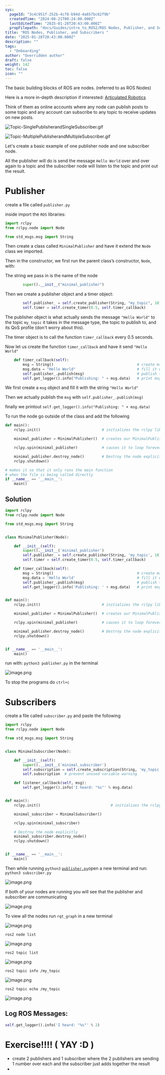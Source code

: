 ```yaml
---
sys:
  pageId: "3c4c951f-252b-4cf8-b94d-4a657bc62f9b"
  createdTime: "2024-08-21T00:24:00.000Z"
  lastEditedTime: "2025-01-28T20:43:00.000Z"
  propFilepath: "docs/Guides/intro_to_ROS2/ROS Nodes, Publisher, and Subscribers .md"
title: "ROS Nodes, Publisher, and Subscribers "
date: "2025-01-28T20:43:00.000Z"
description: ""
tags:
  - "Onboarding"
author: "Overridden author"
draft: false
weight: 142
toc: false
icon: ""
---
```


The basic building blocks of ROS are nodes. (referred to as ROS Nodes)

Here is a more in-depth description if interested: [Articulated Robotics](https://articulatedrobotics.xyz/tutorials/ready-for-ros/ros-overview#2-nodes)

Think of them as online accounts where any node can publish posts to some topic and any account can subscribe to any topic to receive updates on new posts.

![Topic-SinglePublisherandSingleSubscriber.gif](https://docs.ros.org/en/humble/_images/Topic-SinglePublisherandSingleSubscriber.gif)

![Topic-MultiplePublisherandMultipleSubscriber.gif](https://docs.ros.org/en/humble/_images/Topic-MultiplePublisherandMultipleSubscriber.gif)

Let's create a basic example of one publisher node and one subscriber node.

All the publisher will do is send the message `Hello World` over and over again to a topic and the subscriber node will listen to the topic and print out the result.

# Publisher

create a file called `publisher.py` 

inside import the `ROS` libraries:

```python
import rclpy
from rclpy.node import Node

from std_msgs.msg import String
```

Then create a class called `MinimalPublisher` and have it extend the `Node` class we imported.

Then in the constructor, we first run the parent class’s constructor, `Node`, with:

The string we pass in is the name of the node

```python
        super().__init__("minimal_publisher")
```

Then we create a publisher object and a timer object:

```python
        self.publisher_ = self.create_publisher(String, "my_topic", 10)
        self.timer = self.create_timer(0.5, self.timer_callback)
```

The publisher object is what actually sends the message `"Hello World"` to the topic `my_topic` it takes in the message type, the topic to publish to, and its QoS profile (don't worry about this).

The timer object is to call the function `timer_callback` every 0.5 seconds.

Now let us create the function `timer_callback` and have it send `"Hello World"`

```python
    def timer_callback(self):
        msg = String()                                      # create msg object
        msg.data = "Hello World"                            # fill it with data
        self.publisher_.publish(msg)                        # publish the message
        self.get_logger().info("Publishing: " + msg.data)   # print msg
```

We first create a `msg` object and fill it with the string `"Hello World"`

Then we actually publish the `msg` with `self.publisher_.publish(msg)`

finally we printout `self.get_logger().info("Publishing: " + msg.data)`

To run the node go outside of the class and add the following

```python
def main():
    rclpy.init()                            # initializes the rclpy library

    minimal_publisher = MinimalPublisher()  # creates our MinimalPublisher object

    rclpy.spin(minimal_publisher)           # causes it to loop forever

    minimal_publisher.destroy_node()        # Destroy the node explicitly
    rclpy.shutdown()

# makes it so that it only runs the main function
# when the file is being called directly
if __name__ == '__main__': 
    main()
```

## Solution

```python
import rclpy
from rclpy.node import Node

from std_msgs.msg import String


class MinimalPublisher(Node):

    def __init__(self):
        super().__init__('minimal_publisher')
        self.publisher_ = self.create_publisher(String, 'my_topic', 10)
        self.timer = self.create_timer(0.5, self.timer_callback)

    def timer_callback(self):
        msg = String()                                      # create msg object
        msg.data = 'Hello World'                            # fill it with data
        self.publisher_.publish(msg)                        # publish the message
        self.get_logger().info('Publishing: ' + msg.data)   # print msg


def main():
    rclpy.init()                            # initializes the rclpy library

    minimal_publisher = MinimalPublisher()  # creates our MinimalPublisher object

    rclpy.spin(minimal_publisher)           # causes it to loop forever

    minimal_publisher.destroy_node()        # Destroy the node explicitly
    rclpy.shutdown()


if __name__ == '__main__':
    main()
```

run with: `python3 publisher.py` in the terminal

![image.png](https://prod-files-secure.s3.us-west-2.amazonaws.com/d518164a-d88e-44d1-a4ee-3adb3bd8bce0/9214accb-ad5b-44f1-a31c-b3167c59138b/image.png?X-Amz-Algorithm=AWS4-HMAC-SHA256&X-Amz-Content-Sha256=UNSIGNED-PAYLOAD&X-Amz-Credential=ASIAZI2LB466ZXZSPHCM%2F20250205%2Fus-west-2%2Fs3%2Faws4_request&X-Amz-Date=20250205T090857Z&X-Amz-Expires=3600&X-Amz-Security-Token=IQoJb3JpZ2luX2VjECkaCXVzLXdlc3QtMiJHMEUCICHnCMJeGA9SMtCtpUd2JNO8B4unj7K4mwCEscwrMbvzAiEAxoqugPyQcKVwhc9JxI5vSJCEVJHVCq8fx552DJ0YrHYq%2FwMIQhAAGgw2Mzc0MjMxODM4MDUiDHa%2FHBMCEi2b8yZqkircA%2FGOrPiH83J6No25G5yY3%2F3tZcE7s1uXjUvJzY7EcrFu%2FIx6QJyZgDhcVLGaGMp%2BGRlgmmPl3oDodA%2BCrLwzJu21qZPYRN3rQ6uGqbC0L%2FoYeEd0TcBayhFLOwsgX1eRcbaUnBoxEfvhQy6SUvIDpzCNzhQXGYGSQMLq2scGd2esO%2FLfuxElrHdinKksyEeahvOEoIPRbCXGpmI0AiK8jAXmbx4Y7MZV7LvU%2Box02AGsZ20E%2FWjqy%2F9bFkb%2BKGuWXpVspHcQ7ZAqXAGhI7YmLj87AoY9UUWLtx2b2KiBQgmUnNCtpy9V%2Ba5%2F%2F8VENAI61O2vuZl3tOe1%2BuKn36DJQj2DaLycA2fvaIr%2FWJ7GJ8tugWuyiE1h9ZhbPEWTIddcN7rGuogFre946e1l0Tg3HmxeMTQ80Qvs4fLCipykEmLOVZrpmg1HQtAWAtsS6OUy%2BWC5%2BrsbZoFkygc%2B%2F59DG6t857xje386vb6OxsGhh1F2w3dKzsVFc0DcAmajN%2Fm%2Fwfjr1p8fT2HEgjaxMOAKTPzRUcRp%2BGCDfFVIMXmklIEY6aUvSB3VfIgcri7nVrD5DRBA%2FjZD%2Bcxhwnv19qHZAVfjB5A2KwwoDYKFbO%2B9yVa9kmknWbpvBHOrhsSLML3QjL0GOqUBY8%2FJgAkY51GwIqg4%2BZvSbAa0f8FFlReMli7XAou7EBdwiC6baqzPLnSmDr0KUVvEvl60ndiDKf7ZNTf%2FZ0S3PEDQ09GmIwJDVnDOEZH5NlfW9joqeFxyOx11PumgaGdDsoEJ0ooKYZPQuzV1bmbf8DcPdOT4Sw7X7oLCZkg0BJiKw4MfadLzpM3rQWsj0yZ%2BB5DHaRjJiD%2B1Ip%2FW%2FDqdg%2FUTzs0i&X-Amz-Signature=232339631013879db9ee70f062207f45b7b91fc2a39be59a1388b77b613da09b&X-Amz-SignedHeaders=host&x-id=GetObject)

To stop the programs do `ctrl+c`

# Subscribers

create a file called `subscriber.py` and paste the following

```python
import rclpy
from rclpy.node import Node

from std_msgs.msg import String


class MinimalSubscriber(Node):

    def __init__(self):
        super().__init__('minimal_subscriber')
        self.subscription = self.create_subscription(String, 'my_topic', self.listener_callback, 10)
        self.subscription  # prevent unused variable warning

    def listener_callback(self, msg):
        self.get_logger().info('I heard: "%s"' % msg.data)


def main():
    rclpy.init()                                # initializes the rclpy library

    minimal_subscriber = MinimalSubscriber()

    rclpy.spin(minimal_subscriber)

    # Destroy the node explicitly
    minimal_subscriber.destroy_node()
    rclpy.shutdown()


if __name__ == '__main__':
    main()
```

Then while running `python3` [`publisher.py`](http://publisher.py/)open a new terminal and run: `python3 subscriber.py` 

![image.png](https://prod-files-secure.s3.us-west-2.amazonaws.com/d518164a-d88e-44d1-a4ee-3adb3bd8bce0/611fccf2-c738-4dbd-94e9-98f209092866/image.png?X-Amz-Algorithm=AWS4-HMAC-SHA256&X-Amz-Content-Sha256=UNSIGNED-PAYLOAD&X-Amz-Credential=ASIAZI2LB466ZXZSPHCM%2F20250205%2Fus-west-2%2Fs3%2Faws4_request&X-Amz-Date=20250205T090858Z&X-Amz-Expires=3600&X-Amz-Security-Token=IQoJb3JpZ2luX2VjECkaCXVzLXdlc3QtMiJHMEUCICHnCMJeGA9SMtCtpUd2JNO8B4unj7K4mwCEscwrMbvzAiEAxoqugPyQcKVwhc9JxI5vSJCEVJHVCq8fx552DJ0YrHYq%2FwMIQhAAGgw2Mzc0MjMxODM4MDUiDHa%2FHBMCEi2b8yZqkircA%2FGOrPiH83J6No25G5yY3%2F3tZcE7s1uXjUvJzY7EcrFu%2FIx6QJyZgDhcVLGaGMp%2BGRlgmmPl3oDodA%2BCrLwzJu21qZPYRN3rQ6uGqbC0L%2FoYeEd0TcBayhFLOwsgX1eRcbaUnBoxEfvhQy6SUvIDpzCNzhQXGYGSQMLq2scGd2esO%2FLfuxElrHdinKksyEeahvOEoIPRbCXGpmI0AiK8jAXmbx4Y7MZV7LvU%2Box02AGsZ20E%2FWjqy%2F9bFkb%2BKGuWXpVspHcQ7ZAqXAGhI7YmLj87AoY9UUWLtx2b2KiBQgmUnNCtpy9V%2Ba5%2F%2F8VENAI61O2vuZl3tOe1%2BuKn36DJQj2DaLycA2fvaIr%2FWJ7GJ8tugWuyiE1h9ZhbPEWTIddcN7rGuogFre946e1l0Tg3HmxeMTQ80Qvs4fLCipykEmLOVZrpmg1HQtAWAtsS6OUy%2BWC5%2BrsbZoFkygc%2B%2F59DG6t857xje386vb6OxsGhh1F2w3dKzsVFc0DcAmajN%2Fm%2Fwfjr1p8fT2HEgjaxMOAKTPzRUcRp%2BGCDfFVIMXmklIEY6aUvSB3VfIgcri7nVrD5DRBA%2FjZD%2Bcxhwnv19qHZAVfjB5A2KwwoDYKFbO%2B9yVa9kmknWbpvBHOrhsSLML3QjL0GOqUBY8%2FJgAkY51GwIqg4%2BZvSbAa0f8FFlReMli7XAou7EBdwiC6baqzPLnSmDr0KUVvEvl60ndiDKf7ZNTf%2FZ0S3PEDQ09GmIwJDVnDOEZH5NlfW9joqeFxyOx11PumgaGdDsoEJ0ooKYZPQuzV1bmbf8DcPdOT4Sw7X7oLCZkg0BJiKw4MfadLzpM3rQWsj0yZ%2BB5DHaRjJiD%2B1Ip%2FW%2FDqdg%2FUTzs0i&X-Amz-Signature=b1d872abd23d8c63c701a9a3902ad27e49e2dff86f41293bf7f61d63981e404b&X-Amz-SignedHeaders=host&x-id=GetObject)

If both of your nodes are running you will see that the publisher and subscriber are communicating

![image.png](https://prod-files-secure.s3.us-west-2.amazonaws.com/d518164a-d88e-44d1-a4ee-3adb3bd8bce0/eea428b5-1cf0-43bb-a30b-81cbaf6c5c78/image.png?X-Amz-Algorithm=AWS4-HMAC-SHA256&X-Amz-Content-Sha256=UNSIGNED-PAYLOAD&X-Amz-Credential=ASIAZI2LB466ZXZSPHCM%2F20250205%2Fus-west-2%2Fs3%2Faws4_request&X-Amz-Date=20250205T090858Z&X-Amz-Expires=3600&X-Amz-Security-Token=IQoJb3JpZ2luX2VjECkaCXVzLXdlc3QtMiJHMEUCICHnCMJeGA9SMtCtpUd2JNO8B4unj7K4mwCEscwrMbvzAiEAxoqugPyQcKVwhc9JxI5vSJCEVJHVCq8fx552DJ0YrHYq%2FwMIQhAAGgw2Mzc0MjMxODM4MDUiDHa%2FHBMCEi2b8yZqkircA%2FGOrPiH83J6No25G5yY3%2F3tZcE7s1uXjUvJzY7EcrFu%2FIx6QJyZgDhcVLGaGMp%2BGRlgmmPl3oDodA%2BCrLwzJu21qZPYRN3rQ6uGqbC0L%2FoYeEd0TcBayhFLOwsgX1eRcbaUnBoxEfvhQy6SUvIDpzCNzhQXGYGSQMLq2scGd2esO%2FLfuxElrHdinKksyEeahvOEoIPRbCXGpmI0AiK8jAXmbx4Y7MZV7LvU%2Box02AGsZ20E%2FWjqy%2F9bFkb%2BKGuWXpVspHcQ7ZAqXAGhI7YmLj87AoY9UUWLtx2b2KiBQgmUnNCtpy9V%2Ba5%2F%2F8VENAI61O2vuZl3tOe1%2BuKn36DJQj2DaLycA2fvaIr%2FWJ7GJ8tugWuyiE1h9ZhbPEWTIddcN7rGuogFre946e1l0Tg3HmxeMTQ80Qvs4fLCipykEmLOVZrpmg1HQtAWAtsS6OUy%2BWC5%2BrsbZoFkygc%2B%2F59DG6t857xje386vb6OxsGhh1F2w3dKzsVFc0DcAmajN%2Fm%2Fwfjr1p8fT2HEgjaxMOAKTPzRUcRp%2BGCDfFVIMXmklIEY6aUvSB3VfIgcri7nVrD5DRBA%2FjZD%2Bcxhwnv19qHZAVfjB5A2KwwoDYKFbO%2B9yVa9kmknWbpvBHOrhsSLML3QjL0GOqUBY8%2FJgAkY51GwIqg4%2BZvSbAa0f8FFlReMli7XAou7EBdwiC6baqzPLnSmDr0KUVvEvl60ndiDKf7ZNTf%2FZ0S3PEDQ09GmIwJDVnDOEZH5NlfW9joqeFxyOx11PumgaGdDsoEJ0ooKYZPQuzV1bmbf8DcPdOT4Sw7X7oLCZkg0BJiKw4MfadLzpM3rQWsj0yZ%2BB5DHaRjJiD%2B1Ip%2FW%2FDqdg%2FUTzs0i&X-Amz-Signature=abf4753c753150dde023be04e715e2f3d09fbc8e3d143a454cbebea75ed12f25&X-Amz-SignedHeaders=host&x-id=GetObject)

To view all the nodes run `rqt_graph` in a new terminal

![image.png](https://prod-files-secure.s3.us-west-2.amazonaws.com/d518164a-d88e-44d1-a4ee-3adb3bd8bce0/1d98e964-4318-4d62-b5c4-8c8f78368598/image.png?X-Amz-Algorithm=AWS4-HMAC-SHA256&X-Amz-Content-Sha256=UNSIGNED-PAYLOAD&X-Amz-Credential=ASIAZI2LB466ZXZSPHCM%2F20250205%2Fus-west-2%2Fs3%2Faws4_request&X-Amz-Date=20250205T090858Z&X-Amz-Expires=3600&X-Amz-Security-Token=IQoJb3JpZ2luX2VjECkaCXVzLXdlc3QtMiJHMEUCICHnCMJeGA9SMtCtpUd2JNO8B4unj7K4mwCEscwrMbvzAiEAxoqugPyQcKVwhc9JxI5vSJCEVJHVCq8fx552DJ0YrHYq%2FwMIQhAAGgw2Mzc0MjMxODM4MDUiDHa%2FHBMCEi2b8yZqkircA%2FGOrPiH83J6No25G5yY3%2F3tZcE7s1uXjUvJzY7EcrFu%2FIx6QJyZgDhcVLGaGMp%2BGRlgmmPl3oDodA%2BCrLwzJu21qZPYRN3rQ6uGqbC0L%2FoYeEd0TcBayhFLOwsgX1eRcbaUnBoxEfvhQy6SUvIDpzCNzhQXGYGSQMLq2scGd2esO%2FLfuxElrHdinKksyEeahvOEoIPRbCXGpmI0AiK8jAXmbx4Y7MZV7LvU%2Box02AGsZ20E%2FWjqy%2F9bFkb%2BKGuWXpVspHcQ7ZAqXAGhI7YmLj87AoY9UUWLtx2b2KiBQgmUnNCtpy9V%2Ba5%2F%2F8VENAI61O2vuZl3tOe1%2BuKn36DJQj2DaLycA2fvaIr%2FWJ7GJ8tugWuyiE1h9ZhbPEWTIddcN7rGuogFre946e1l0Tg3HmxeMTQ80Qvs4fLCipykEmLOVZrpmg1HQtAWAtsS6OUy%2BWC5%2BrsbZoFkygc%2B%2F59DG6t857xje386vb6OxsGhh1F2w3dKzsVFc0DcAmajN%2Fm%2Fwfjr1p8fT2HEgjaxMOAKTPzRUcRp%2BGCDfFVIMXmklIEY6aUvSB3VfIgcri7nVrD5DRBA%2FjZD%2Bcxhwnv19qHZAVfjB5A2KwwoDYKFbO%2B9yVa9kmknWbpvBHOrhsSLML3QjL0GOqUBY8%2FJgAkY51GwIqg4%2BZvSbAa0f8FFlReMli7XAou7EBdwiC6baqzPLnSmDr0KUVvEvl60ndiDKf7ZNTf%2FZ0S3PEDQ09GmIwJDVnDOEZH5NlfW9joqeFxyOx11PumgaGdDsoEJ0ooKYZPQuzV1bmbf8DcPdOT4Sw7X7oLCZkg0BJiKw4MfadLzpM3rQWsj0yZ%2BB5DHaRjJiD%2B1Ip%2FW%2FDqdg%2FUTzs0i&X-Amz-Signature=af61c153dac22b6d396c45c2a754cd2c88d1812dba860519eb3adcd612e0159f&X-Amz-SignedHeaders=host&x-id=GetObject)

`ros2 node list`

![image.png](https://prod-files-secure.s3.us-west-2.amazonaws.com/d518164a-d88e-44d1-a4ee-3adb3bd8bce0/680ac8cf-e6d9-4164-9ece-5b9a6fccffee/image.png?X-Amz-Algorithm=AWS4-HMAC-SHA256&X-Amz-Content-Sha256=UNSIGNED-PAYLOAD&X-Amz-Credential=ASIAZI2LB466ZXZSPHCM%2F20250205%2Fus-west-2%2Fs3%2Faws4_request&X-Amz-Date=20250205T090858Z&X-Amz-Expires=3600&X-Amz-Security-Token=IQoJb3JpZ2luX2VjECkaCXVzLXdlc3QtMiJHMEUCICHnCMJeGA9SMtCtpUd2JNO8B4unj7K4mwCEscwrMbvzAiEAxoqugPyQcKVwhc9JxI5vSJCEVJHVCq8fx552DJ0YrHYq%2FwMIQhAAGgw2Mzc0MjMxODM4MDUiDHa%2FHBMCEi2b8yZqkircA%2FGOrPiH83J6No25G5yY3%2F3tZcE7s1uXjUvJzY7EcrFu%2FIx6QJyZgDhcVLGaGMp%2BGRlgmmPl3oDodA%2BCrLwzJu21qZPYRN3rQ6uGqbC0L%2FoYeEd0TcBayhFLOwsgX1eRcbaUnBoxEfvhQy6SUvIDpzCNzhQXGYGSQMLq2scGd2esO%2FLfuxElrHdinKksyEeahvOEoIPRbCXGpmI0AiK8jAXmbx4Y7MZV7LvU%2Box02AGsZ20E%2FWjqy%2F9bFkb%2BKGuWXpVspHcQ7ZAqXAGhI7YmLj87AoY9UUWLtx2b2KiBQgmUnNCtpy9V%2Ba5%2F%2F8VENAI61O2vuZl3tOe1%2BuKn36DJQj2DaLycA2fvaIr%2FWJ7GJ8tugWuyiE1h9ZhbPEWTIddcN7rGuogFre946e1l0Tg3HmxeMTQ80Qvs4fLCipykEmLOVZrpmg1HQtAWAtsS6OUy%2BWC5%2BrsbZoFkygc%2B%2F59DG6t857xje386vb6OxsGhh1F2w3dKzsVFc0DcAmajN%2Fm%2Fwfjr1p8fT2HEgjaxMOAKTPzRUcRp%2BGCDfFVIMXmklIEY6aUvSB3VfIgcri7nVrD5DRBA%2FjZD%2Bcxhwnv19qHZAVfjB5A2KwwoDYKFbO%2B9yVa9kmknWbpvBHOrhsSLML3QjL0GOqUBY8%2FJgAkY51GwIqg4%2BZvSbAa0f8FFlReMli7XAou7EBdwiC6baqzPLnSmDr0KUVvEvl60ndiDKf7ZNTf%2FZ0S3PEDQ09GmIwJDVnDOEZH5NlfW9joqeFxyOx11PumgaGdDsoEJ0ooKYZPQuzV1bmbf8DcPdOT4Sw7X7oLCZkg0BJiKw4MfadLzpM3rQWsj0yZ%2BB5DHaRjJiD%2B1Ip%2FW%2FDqdg%2FUTzs0i&X-Amz-Signature=a4ad2687cb0dd01d0a5377c074d7a69edf88034c2bf63c9f188a333d4417ea47&X-Amz-SignedHeaders=host&x-id=GetObject)

`ros2 topic list`

![image.png](https://prod-files-secure.s3.us-west-2.amazonaws.com/d518164a-d88e-44d1-a4ee-3adb3bd8bce0/eee2ebe1-27ef-4a4a-96fb-2ca54126fb29/image.png?X-Amz-Algorithm=AWS4-HMAC-SHA256&X-Amz-Content-Sha256=UNSIGNED-PAYLOAD&X-Amz-Credential=ASIAZI2LB466ZXZSPHCM%2F20250205%2Fus-west-2%2Fs3%2Faws4_request&X-Amz-Date=20250205T090857Z&X-Amz-Expires=3600&X-Amz-Security-Token=IQoJb3JpZ2luX2VjECkaCXVzLXdlc3QtMiJHMEUCICHnCMJeGA9SMtCtpUd2JNO8B4unj7K4mwCEscwrMbvzAiEAxoqugPyQcKVwhc9JxI5vSJCEVJHVCq8fx552DJ0YrHYq%2FwMIQhAAGgw2Mzc0MjMxODM4MDUiDHa%2FHBMCEi2b8yZqkircA%2FGOrPiH83J6No25G5yY3%2F3tZcE7s1uXjUvJzY7EcrFu%2FIx6QJyZgDhcVLGaGMp%2BGRlgmmPl3oDodA%2BCrLwzJu21qZPYRN3rQ6uGqbC0L%2FoYeEd0TcBayhFLOwsgX1eRcbaUnBoxEfvhQy6SUvIDpzCNzhQXGYGSQMLq2scGd2esO%2FLfuxElrHdinKksyEeahvOEoIPRbCXGpmI0AiK8jAXmbx4Y7MZV7LvU%2Box02AGsZ20E%2FWjqy%2F9bFkb%2BKGuWXpVspHcQ7ZAqXAGhI7YmLj87AoY9UUWLtx2b2KiBQgmUnNCtpy9V%2Ba5%2F%2F8VENAI61O2vuZl3tOe1%2BuKn36DJQj2DaLycA2fvaIr%2FWJ7GJ8tugWuyiE1h9ZhbPEWTIddcN7rGuogFre946e1l0Tg3HmxeMTQ80Qvs4fLCipykEmLOVZrpmg1HQtAWAtsS6OUy%2BWC5%2BrsbZoFkygc%2B%2F59DG6t857xje386vb6OxsGhh1F2w3dKzsVFc0DcAmajN%2Fm%2Fwfjr1p8fT2HEgjaxMOAKTPzRUcRp%2BGCDfFVIMXmklIEY6aUvSB3VfIgcri7nVrD5DRBA%2FjZD%2Bcxhwnv19qHZAVfjB5A2KwwoDYKFbO%2B9yVa9kmknWbpvBHOrhsSLML3QjL0GOqUBY8%2FJgAkY51GwIqg4%2BZvSbAa0f8FFlReMli7XAou7EBdwiC6baqzPLnSmDr0KUVvEvl60ndiDKf7ZNTf%2FZ0S3PEDQ09GmIwJDVnDOEZH5NlfW9joqeFxyOx11PumgaGdDsoEJ0ooKYZPQuzV1bmbf8DcPdOT4Sw7X7oLCZkg0BJiKw4MfadLzpM3rQWsj0yZ%2BB5DHaRjJiD%2B1Ip%2FW%2FDqdg%2FUTzs0i&X-Amz-Signature=fe6e5de5cc24f8fff2394cd10cadb37f7201ca0bd5337337e4b9aa4769a328e4&X-Amz-SignedHeaders=host&x-id=GetObject)

`ros2 topic info /my_topic`

![image.png](https://prod-files-secure.s3.us-west-2.amazonaws.com/d518164a-d88e-44d1-a4ee-3adb3bd8bce0/6288ef12-cb9e-406f-b9eb-65feed3a9011/image.png?X-Amz-Algorithm=AWS4-HMAC-SHA256&X-Amz-Content-Sha256=UNSIGNED-PAYLOAD&X-Amz-Credential=ASIAZI2LB466ZXZSPHCM%2F20250205%2Fus-west-2%2Fs3%2Faws4_request&X-Amz-Date=20250205T090857Z&X-Amz-Expires=3600&X-Amz-Security-Token=IQoJb3JpZ2luX2VjECkaCXVzLXdlc3QtMiJHMEUCICHnCMJeGA9SMtCtpUd2JNO8B4unj7K4mwCEscwrMbvzAiEAxoqugPyQcKVwhc9JxI5vSJCEVJHVCq8fx552DJ0YrHYq%2FwMIQhAAGgw2Mzc0MjMxODM4MDUiDHa%2FHBMCEi2b8yZqkircA%2FGOrPiH83J6No25G5yY3%2F3tZcE7s1uXjUvJzY7EcrFu%2FIx6QJyZgDhcVLGaGMp%2BGRlgmmPl3oDodA%2BCrLwzJu21qZPYRN3rQ6uGqbC0L%2FoYeEd0TcBayhFLOwsgX1eRcbaUnBoxEfvhQy6SUvIDpzCNzhQXGYGSQMLq2scGd2esO%2FLfuxElrHdinKksyEeahvOEoIPRbCXGpmI0AiK8jAXmbx4Y7MZV7LvU%2Box02AGsZ20E%2FWjqy%2F9bFkb%2BKGuWXpVspHcQ7ZAqXAGhI7YmLj87AoY9UUWLtx2b2KiBQgmUnNCtpy9V%2Ba5%2F%2F8VENAI61O2vuZl3tOe1%2BuKn36DJQj2DaLycA2fvaIr%2FWJ7GJ8tugWuyiE1h9ZhbPEWTIddcN7rGuogFre946e1l0Tg3HmxeMTQ80Qvs4fLCipykEmLOVZrpmg1HQtAWAtsS6OUy%2BWC5%2BrsbZoFkygc%2B%2F59DG6t857xje386vb6OxsGhh1F2w3dKzsVFc0DcAmajN%2Fm%2Fwfjr1p8fT2HEgjaxMOAKTPzRUcRp%2BGCDfFVIMXmklIEY6aUvSB3VfIgcri7nVrD5DRBA%2FjZD%2Bcxhwnv19qHZAVfjB5A2KwwoDYKFbO%2B9yVa9kmknWbpvBHOrhsSLML3QjL0GOqUBY8%2FJgAkY51GwIqg4%2BZvSbAa0f8FFlReMli7XAou7EBdwiC6baqzPLnSmDr0KUVvEvl60ndiDKf7ZNTf%2FZ0S3PEDQ09GmIwJDVnDOEZH5NlfW9joqeFxyOx11PumgaGdDsoEJ0ooKYZPQuzV1bmbf8DcPdOT4Sw7X7oLCZkg0BJiKw4MfadLzpM3rQWsj0yZ%2BB5DHaRjJiD%2B1Ip%2FW%2FDqdg%2FUTzs0i&X-Amz-Signature=b360f2c9af86074ee261ac31f933772f75d558ee9ec6222f88a3fe9d988834eb&X-Amz-SignedHeaders=host&x-id=GetObject)

`ros2 topic echo /my_topic`

![image.png](https://prod-files-secure.s3.us-west-2.amazonaws.com/d518164a-d88e-44d1-a4ee-3adb3bd8bce0/0a6fcb4d-422d-4a6c-a803-749ef4adf2c6/image.png?X-Amz-Algorithm=AWS4-HMAC-SHA256&X-Amz-Content-Sha256=UNSIGNED-PAYLOAD&X-Amz-Credential=ASIAZI2LB466ZXZSPHCM%2F20250205%2Fus-west-2%2Fs3%2Faws4_request&X-Amz-Date=20250205T090857Z&X-Amz-Expires=3600&X-Amz-Security-Token=IQoJb3JpZ2luX2VjECkaCXVzLXdlc3QtMiJHMEUCICHnCMJeGA9SMtCtpUd2JNO8B4unj7K4mwCEscwrMbvzAiEAxoqugPyQcKVwhc9JxI5vSJCEVJHVCq8fx552DJ0YrHYq%2FwMIQhAAGgw2Mzc0MjMxODM4MDUiDHa%2FHBMCEi2b8yZqkircA%2FGOrPiH83J6No25G5yY3%2F3tZcE7s1uXjUvJzY7EcrFu%2FIx6QJyZgDhcVLGaGMp%2BGRlgmmPl3oDodA%2BCrLwzJu21qZPYRN3rQ6uGqbC0L%2FoYeEd0TcBayhFLOwsgX1eRcbaUnBoxEfvhQy6SUvIDpzCNzhQXGYGSQMLq2scGd2esO%2FLfuxElrHdinKksyEeahvOEoIPRbCXGpmI0AiK8jAXmbx4Y7MZV7LvU%2Box02AGsZ20E%2FWjqy%2F9bFkb%2BKGuWXpVspHcQ7ZAqXAGhI7YmLj87AoY9UUWLtx2b2KiBQgmUnNCtpy9V%2Ba5%2F%2F8VENAI61O2vuZl3tOe1%2BuKn36DJQj2DaLycA2fvaIr%2FWJ7GJ8tugWuyiE1h9ZhbPEWTIddcN7rGuogFre946e1l0Tg3HmxeMTQ80Qvs4fLCipykEmLOVZrpmg1HQtAWAtsS6OUy%2BWC5%2BrsbZoFkygc%2B%2F59DG6t857xje386vb6OxsGhh1F2w3dKzsVFc0DcAmajN%2Fm%2Fwfjr1p8fT2HEgjaxMOAKTPzRUcRp%2BGCDfFVIMXmklIEY6aUvSB3VfIgcri7nVrD5DRBA%2FjZD%2Bcxhwnv19qHZAVfjB5A2KwwoDYKFbO%2B9yVa9kmknWbpvBHOrhsSLML3QjL0GOqUBY8%2FJgAkY51GwIqg4%2BZvSbAa0f8FFlReMli7XAou7EBdwiC6baqzPLnSmDr0KUVvEvl60ndiDKf7ZNTf%2FZ0S3PEDQ09GmIwJDVnDOEZH5NlfW9joqeFxyOx11PumgaGdDsoEJ0ooKYZPQuzV1bmbf8DcPdOT4Sw7X7oLCZkg0BJiKw4MfadLzpM3rQWsj0yZ%2BB5DHaRjJiD%2B1Ip%2FW%2FDqdg%2FUTzs0i&X-Amz-Signature=c36a850a4d65d6c65911f8779c0057158f3fa964bdbb44a6f365f3b6f134d6f6&X-Amz-SignedHeaders=host&x-id=GetObject)

## Log ROS Messages:

```python
self.get_logger().info('I heard: "%s"' % 2)
```

# Exercise!!!! ( YAY :D )

- create 2 publishers and 1 subscriber where the 2 publishers are sending 1 number over each and the subscriber just adds together the result
- 
